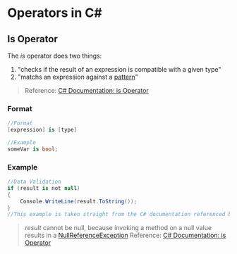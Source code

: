 # Operators in C#

## Is Operator
The _is_ operator does two things:
1. "checks if the result of an expression is compatible with a given type"
2. "matchs an expression against a [pattern](https://docs.microsoft.com/en-us/dotnet/csharp/language-reference/operators/patterns#property-pattern)"
> Reference: [C# Documentation: is Operator](https://docs.microsoft.com/en-us/dotnet/csharp/language-reference/operators/is)

### Format
```C#
//Format
[expression] is [type]

//Example
someVar is bool;
```

### Example
```C#
//Data Validation
if (result is not null)
{
    Console.WriteLine(result.ToString());
}
//This example is taken straight from the C# documentation referenced below 
```
> _result_ cannot be null, because invoking a method on a null value results in a [NullReferenceException](https://docs.microsoft.com/en-us/dotnet/api/system.nullreferenceexception?view=net-5.0)
> Reference: [C# Documentation: is Operator](https://docs.microsoft.com/en-us/dotnet/csharp/language-reference/operators/is)
